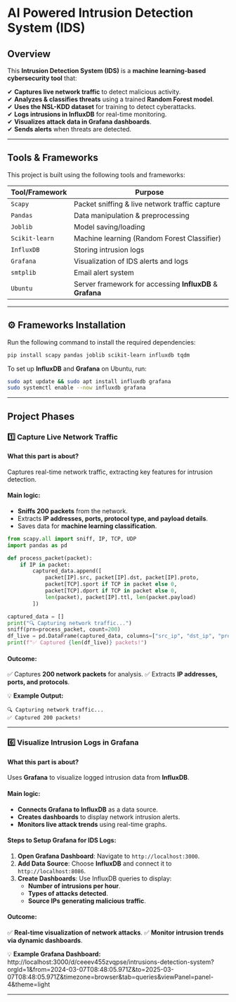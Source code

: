 # AI Powered Intrusion Detection System (IDS)

## Overview
This **Intrusion Detection System (IDS)** is a **machine learning-based cybersecurity tool** that:

✔ **Captures live network traffic** to detect malicious activity.  
✔ **Analyzes & classifies threats** using a trained **Random Forest model**.  
✔ **Uses the NSL-KDD dataset** for training to detect cyberattacks.  
✔ **Logs intrusions in InfluxDB** for real-time monitoring.  
✔ **Visualizes attack data in Grafana dashboards**.  
✔ **Sends alerts** when threats are detected.  

---

## Tools & Frameworks
This project is built using the following tools and frameworks:

| **Tool/Framework**  | **Purpose** |
|-------------------|------------|
| `Scapy` | Packet sniffing & live network traffic capture |
| `Pandas` | Data manipulation & preprocessing |
| `Joblib` | Model saving/loading |
| `Scikit-learn` | Machine learning (Random Forest Classifier) |
| `InfluxDB` | Storing intrusion logs |
| `Grafana` | Visualization of IDS alerts and logs |
| `smtplib` | Email alert system |
| `Ubuntu` | Server framework for accessing **InfluxDB** & **Grafana** |

---

## ⚙️ Frameworks Installation
Run the following command to install the required dependencies:
```bash
pip install scapy pandas joblib scikit-learn influxdb tqdm
```

To set up **InfluxDB** and **Grafana** on Ubuntu, run:
```bash
sudo apt update && sudo apt install influxdb grafana
sudo systemctl enable --now influxdb grafana
```

---

## Project Phases

### **1️⃣ Capture Live Network Traffic**
#### **What this part is about?**
Captures real-time network traffic, extracting key features for intrusion detection.

#### **Main logic:**
- **Sniffs 200 packets** from the network.
- Extracts **IP addresses, ports, protocol type, and payload details**.
- Saves data for **machine learning classification**.

```python
from scapy.all import sniff, IP, TCP, UDP
import pandas as pd

def process_packet(packet):
    if IP in packet:
        captured_data.append([
            packet[IP].src, packet[IP].dst, packet[IP].proto,
            packet[TCP].sport if TCP in packet else 0,
            packet[TCP].dport if TCP in packet else 0,
            len(packet), packet[IP].ttl, len(packet.payload)
        ])

captured_data = []
print("🔍 Capturing network traffic...")
sniff(prn=process_packet, count=200)
df_live = pd.DataFrame(captured_data, columns=["src_ip", "dst_ip", "protocol", "src_port", "dst_port", "packet_size", "ttl", "payload_length"])
print(f"✅ Captured {len(df_live)} packets!")
```

#### **Outcome:**
✅ Captures **200 network packets** for analysis.
✅ Extracts **IP addresses, ports, and protocols**.

💡 **Example Output:**
```
🔍 Capturing network traffic...
✅ Captured 200 packets!
```

---

### **6️⃣ Visualize Intrusion Logs in Grafana**
#### **What this part is about?**
Uses **Grafana** to visualize logged intrusion data from **InfluxDB**.

#### **Main logic:**
- **Connects Grafana to InfluxDB** as a data source.
- **Creates dashboards** to display network intrusion alerts.
- **Monitors live attack trends** using real-time graphs.

#### **Steps to Setup Grafana for IDS Logs:**
1. **Open Grafana Dashboard**: Navigate to `http://localhost:3000`.
2. **Add Data Source**: Choose **InfluxDB** and connect it to `http://localhost:8086`.
3. **Create Dashboards**: Use InfluxDB queries to display:
   - **Number of intrusions per hour**.
   - **Types of attacks detected**.
   - **Source IPs generating malicious traffic**.

#### **Outcome:**
✅ **Real-time visualization of network attacks**.
✅ **Monitor intrusion trends via dynamic dashboards**.

💡 **Example Grafana Dashboard:**
http://localhost:3000/d/ceeev455zvqpse/intrusions-detection-system?orgId=1&from=2024-03-07T08:48:05.971Z&to=2025-03-07T08:48:05.971Z&timezone=browser&tab=queries&viewPanel=panel-4&theme=light

---
